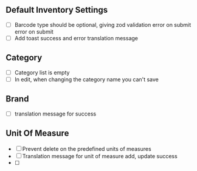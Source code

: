 ## Default Inventory Settings
- [ ] Barcode type should be optional, giving zod validation error on submit error on submit
- [ ] Add toast success and error translation message

## Category
- [ ] Category list is empty
- [ ] In edit, when changing the category name you can't save

## Brand 
- [ ] translation message for success 
## Unit Of Measure
- [ ] Prevent delete on the predefined units of measures
- [ ] Translation message for unit of measure add, update success 
- [ ] 